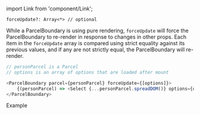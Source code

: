 import Link from 'component/Link';

```flow
forceUpdate?: Array<*> // optional
```

While a ParcelBoundary is using pure rendering, `forceUpdate` will force the ParcelBoundary to re-render in response to changes in other props. Each item in the `forceUpdate` array is compared using strict equality against its previous values, and if any are not strictly equal, the ParcelBoundary will re-render.

```js
// personParcel is a Parcel
// options is an array of options that are loaded after mount

<ParcelBoundary parcel={personParcel} forceUpdate={[options]}>
    {(personParcel) => <Select {...personParcel.spreadDOM()} options={options} />}
</ParcelBoundary>
```

<Link to="/examples/parcelboundary-forceupdate">Example</Link>
